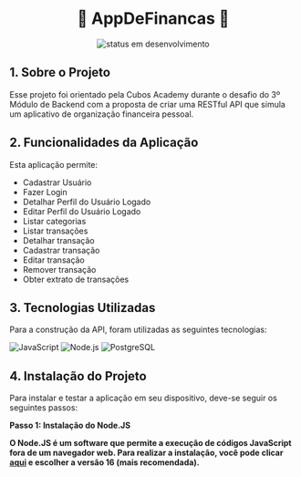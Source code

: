 <h1 align="center"> 💸 AppDeFinancas 💸 </h1>

<div align="center">
  <img alt="status em desenvolvimento" src="https://img.shields.io/badge/status-em%20desenvolvimento-orange" />
</div>

<div>
  <h2> 1. Sobre o Projeto </h2>
  <p>
    Esse projeto foi orientado pela Cubos Academy durante o desafio do 3º Módulo de Backend com a proposta de criar uma RESTful API que simula um aplicativo de organização financeira pessoal.
  </p>
</div>

<div>
  <h2> 2. Funcionalidades da Aplicação </h2>
  <p>
    Esta aplicação permite:
  </p>
  <ul>
    <li>Cadastrar Usuário</li>
    <li>Fazer Login</li>
    <li>Detalhar Perfil do Usuário Logado</li>
    <li>Editar Perfil do Usuário Logado</li>
    <li>Listar categorias</li>
    <li>Listar transações</li>
    <li>Detalhar transação</li>
    <li>Cadastrar transação</li>
    <li>Editar transação</li>
    <li>Remover transação</li>
    <li>Obter extrato de transações</li>
  </ul>
</div>

<div>
  <h2> 3. Tecnologias Utilizadas </h2>
  <p>
    Para a construção da API, foram utilizadas as seguintes tecnologias:
  </p>
   <img alt="JavaScript" src="https://img.shields.io/badge/JavaScript-F7DF1E?style=for-the-badge&logo=javascript&logoColor=black" />
   <img alt="Node.js" src="https://img.shields.io/badge/Node.js-43853D?style=for-the-badge&logo=node.js&logoColor=white" />
   <img alt="PostgreSQL" src="https://img.shields.io/badge/PostgreSQL-316192?style=for-the-badge&logo=postgresql&logoColor=white" />
</div>

<div>
  <h2> 4. Instalação do Projeto </h2>
  <p>
   Para instalar e testar a aplicação em seu dispositivo, deve-se seguir os seguintes passos:
    
   <b>Passo 1: Instalação do Node.JS<b>
   
   O Node.JS é um software que permite a execução de códigos JavaScript fora de um navegador web.
     Para realizar a instalação, você pode clicar <a href="https://nodejs.org/en/" target = "_Blank">aqui</a> e escolher a versão 16 (mais recomendada).
  </p>
</div>
